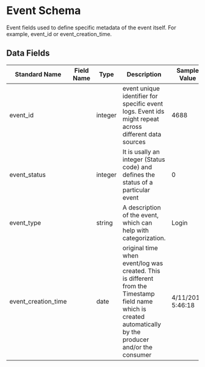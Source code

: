 # Event Schema
Event fields used to define specific metadata of the event itself. For example, event_id or event_creation_time.

## Data Fields
|Standard Name|Field Name|Type|Description|Sample Value|
|---|---|---|---|---|
|event_id||integer|event unique identifier for specific event logs. Event ids might repeat across different data sources|4688|
|event_status||integer|It is usally an integer (Status code) and defines the status of a particular event|0|
|event_type||string|A description of the event, which can help with categorization.|Login|
|event_creation_time||date|original time when event/log was created. This is different from the Timestamp field name which is created automatically by the producer and/or the consumer|4/11/2018 5:46:18|